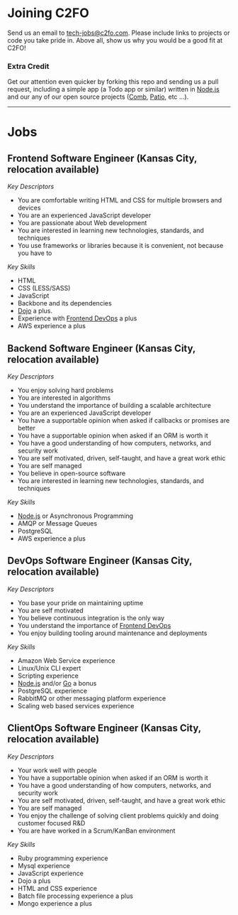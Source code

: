 # Joining C2FO

Send us an email to tech-jobs@c2fo.com. Please include links to projects or code you take pride in. Above all, show us why you would be a good fit at C2FO!  

### Extra Credit  
Get our attention even quicker by forking this repo and sending us a pull request, including a simple app (a Todo app or similar) written in [Node.js] and our any of our open source projects ([Comb], [Patio], etc ...). 

________________

Jobs
====
 
## Frontend Software Engineer (Kansas City, relocation available)  

*Key Descriptors*

* You are comfortable writing HTML and CSS for multiple browsers and devices
* You are an experienced JavaScript developer
* You are passionate about Web development
* You are interested in learning new technologies, standards, and techniques
* You use frameworks or libraries because it is convenient, not because you have to

*Key Skills*  

* HTML
* CSS (LESS/SASS)
* JavaScript
* Backbone and its dependencies
* [Dojo] a plus.
* Experience with [Frontend DevOps] a plus
* AWS experience a plus
 
## Backend Software Engineer (Kansas City, relocation available)  

*Key Descriptors*

* You enjoy solving hard problems
* You are interested in algorithms
* You understand the importance of building a scalable architecture
* You are an experienced JavaScript developer
* You have a supportable opinion when asked if callbacks or promises are better
* You have a supportable opinion when asked if an ORM is worth it
* You have a good understanding of how computers, networks, and security work
* You are self motivated, driven, self-taught, and have a great work ethic
* You are self managed
* You believe in open-source software
* You are interested in learning new technologies, standards, and techniques

*Key Skills*  

* [Node.js] or Asynchronous Programming
* AMQP or Message Queues
* PostgreSQL
* AWS experience a plus
 
## DevOps Software Engineer (Kansas City, relocation available)  

*Key Descriptors*

* You base your pride on maintaining uptime
* You are self motivated
* You believe continuous integration is the only way
* You understand the importance of [Frontend DevOps]
* You enjoy building tooling around maintenance and deployments

*Key Skills*  

* Amazon Web Service experience
* Linux/Unix CLI expert
* Scripting experience
* [Node.js] and/or [Go] a bonus
* PostgreSQL experience
* RabbitMQ or other messaging platform experience
* Scaling web based services experience
 
## ClientOps Software Engineer (Kansas City, relocation available)  

*Key Descriptors*

* Your work well with people
* You have a supportable opinion when asked if an ORM is worth it
* You have a good understanding of how computers, networks, and security work
* You are self motivated, driven, self-taught, and have a great work ethic
* You are self managed
* You enjoy the challenge of solving client problems quickly and doing customer focused R&D
* You are have worked in a Scrum/KanBan environment

*Key Skills*  

* Ruby programming experience
* Mysql experience
* JavaScript experience
* Dojo a plus
* HTML and CSS experience
* Batch file processing experience a plus
* Mongo experience a plus  



[Go]: http://golang.org/
[Node.js]: http://nodejs.org/
[Comb]: https://npmjs.org/package/comb
[Patio]: https://npmjs.org/package/patio
[Dojo]: http://dojotoolkit.org/
[Frontend DevOps]: http://www.smashingmagazine.com/2013/06/11/front-end-ops/
